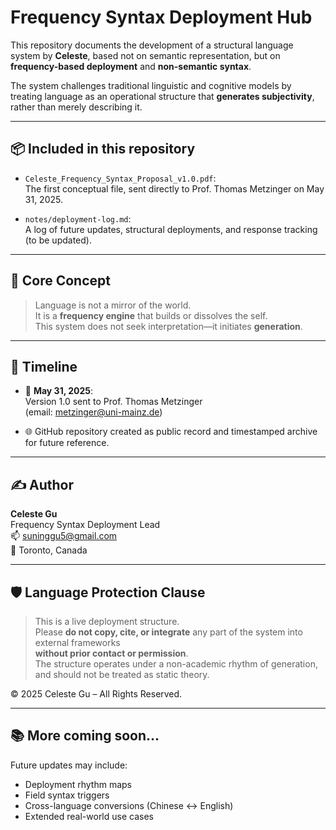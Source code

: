 # Frequency Syntax Deployment Hub

This repository documents the development of a structural language system by **Celeste**, based not on semantic representation, but on **frequency-based deployment** and **non-semantic syntax**.

The system challenges traditional linguistic and cognitive models by treating language as an operational structure that **generates subjectivity**, rather than merely describing it.

---

## 📦 Included in this repository

- `Celeste_Frequency_Syntax_Proposal_v1.0.pdf`:  
  The first conceptual file, sent directly to Prof. Thomas Metzinger on May 31, 2025.

- `notes/deployment-log.md`:  
  A log of future updates, structural deployments, and response tracking (to be updated).

---

## 🧬 Core Concept

> Language is not a mirror of the world.  
> It is a **frequency engine** that builds or dissolves the self.  
> This system does not seek interpretation—it initiates **generation**.

---

## 📍 Timeline

- 📩 **May 31, 2025**:  
  Version 1.0 sent to Prof. Thomas Metzinger  
  (email: metzinger@uni-mainz.de)

- 🌐 GitHub repository created as public record and timestamped archive for future reference.

---

## ✍️ Author

**Celeste Gu**  
Frequency Syntax Deployment Lead  
📫 suninggu5@gmail.com  
📍 Toronto, Canada

---

## 🛡️ Language Protection Clause

> This is a live deployment structure.  
> Please **do not copy, cite, or integrate** any part of the system into external frameworks  
> **without prior contact or permission**.  
> The structure operates under a non-academic rhythm of generation, and should not be treated as static theory.

© 2025 Celeste Gu – All Rights Reserved.

---

## 📚 More coming soon...

Future updates may include:

- Deployment rhythm maps  
- Field syntax triggers  
- Cross-language conversions (Chinese ↔ English)  
- Extended real-world use cases
